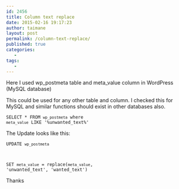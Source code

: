 ```yaml
---
id: 2456
title: Column text replace
date: 2015-02-16 19:17:23
author: taimane
layout: post
permalink: /column-text-replace/
published: true
categories:
   -
tags:
   -
---
```

Here I used wp_postmeta table and meta_value column in WordPress (MySQL database)
This could be used for any other table and column. I checked this for MySQL and similar functions should exist in other databases also.

<code>SELECT * FROM `wp_postmeta` where `meta_value` LIKE '%unwanted_text%'</code>

The Update looks like this:
<code>UPDATE `wp_postmeta`
 SET `meta_value` = replace(`meta_value`, 'unwanted_text', 'wanted_text')</code>

Thanks
  

